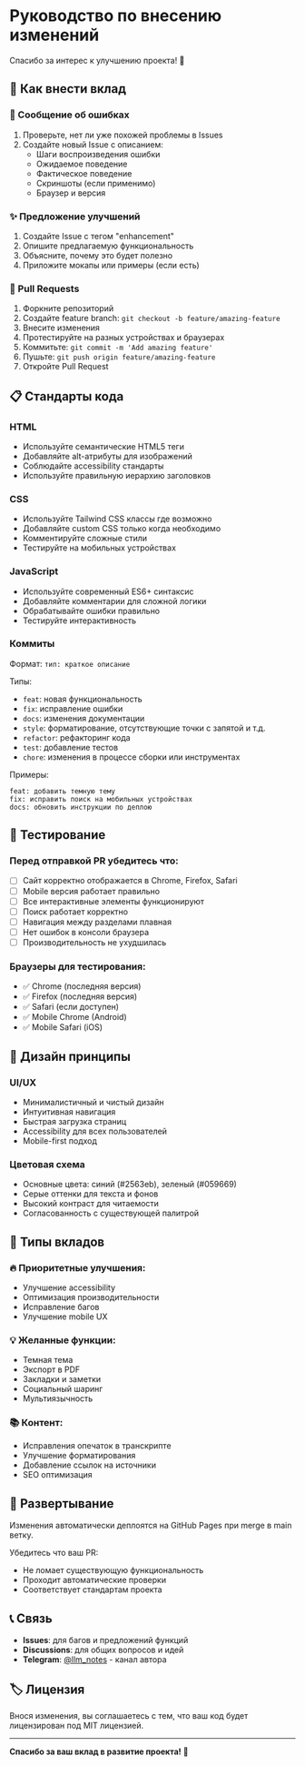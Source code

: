 # Руководство по внесению изменений

Спасибо за интерес к улучшению проекта! 🎉

## 🤝 Как внести вклад

### 🐛 Сообщение об ошибках
1. Проверьте, нет ли уже похожей проблемы в Issues
2. Создайте новый Issue с описанием:
   - Шаги воспроизведения ошибки
   - Ожидаемое поведение
   - Фактическое поведение
   - Скриншоты (если применимо)
   - Браузер и версия

### ✨ Предложение улучшений
1. Создайте Issue с тегом "enhancement"
2. Опишите предлагаемую функциональность
3. Объясните, почему это будет полезно
4. Приложите мокапы или примеры (если есть)

### 🔧 Pull Requests
1. Форкните репозиторий
2. Создайте feature branch: `git checkout -b feature/amazing-feature`
3. Внесите изменения
4. Протестируйте на разных устройствах и браузерах
5. Коммитьте: `git commit -m 'Add amazing feature'`
6. Пушьте: `git push origin feature/amazing-feature`
7. Откройте Pull Request

## 📋 Стандарты кода

### HTML
- Используйте семантические HTML5 теги
- Добавляйте alt-атрибуты для изображений
- Соблюдайте accessibility стандарты
- Используйте правильную иерархию заголовков

### CSS
- Используйте Tailwind CSS классы где возможно
- Добавляйте custom CSS только когда необходимо
- Комментируйте сложные стили
- Тестируйте на мобильных устройствах

### JavaScript
- Используйте современный ES6+ синтаксис
- Добавляйте комментарии для сложной логики
- Обрабатывайте ошибки правильно
- Тестируйте интерактивность

### Коммиты
Формат: `тип: краткое описание`

Типы:
- `feat`: новая функциональность
- `fix`: исправление ошибки
- `docs`: изменения документации
- `style`: форматирование, отсутствующие точки с запятой и т.д.
- `refactor`: рефакторинг кода
- `test`: добавление тестов
- `chore`: изменения в процессе сборки или инструментах

Примеры:
```
feat: добавить темную тему
fix: исправить поиск на мобильных устройствах
docs: обновить инструкции по деплою
```

## 🧪 Тестирование

### Перед отправкой PR убедитесь что:
- [ ] Сайт корректно отображается в Chrome, Firefox, Safari
- [ ] Mobile версия работает правильно
- [ ] Все интерактивные элементы функционируют
- [ ] Поиск работает корректно
- [ ] Навигация между разделами плавная
- [ ] Нет ошибок в консоли браузера
- [ ] Производительность не ухудшилась

### Браузеры для тестирования:
- ✅ Chrome (последняя версия)
- ✅ Firefox (последняя версия)  
- ✅ Safari (если доступен)
- ✅ Mobile Chrome (Android)
- ✅ Mobile Safari (iOS)

## 🎨 Дизайн принципы

### UI/UX
- Минималистичный и чистый дизайн
- Интуитивная навигация
- Быстрая загрузка страниц
- Accessibility для всех пользователей
- Mobile-first подход

### Цветовая схема
- Основные цвета: синий (#2563eb), зеленый (#059669)
- Серые оттенки для текста и фонов
- Высокий контраст для читаемости
- Согласованность с существующей палитрой

## 📝 Типы вкладов

### 🔥 Приоритетные улучшения:
- Улучшение accessibility
- Оптимизация производительности
- Исправление багов
- Улучшение mobile UX

### 💡 Желанные функции:
- Темная тема
- Экспорт в PDF
- Закладки и заметки
- Социальный шаринг
- Мультиязычность

### 📚 Контент:
- Исправления опечаток в транскрипте
- Улучшение форматирования
- Добавление ссылок на источники
- SEO оптимизация

## 🚀 Развертывание

Изменения автоматически деплоятся на GitHub Pages при merge в main ветку.

Убедитесь что ваш PR:
- Не ломает существующую функциональность
- Проходит автоматические проверки
- Соответствует стандартам проекта

## 📞 Связь

- **Issues**: для багов и предложений функций
- **Discussions**: для общих вопросов и идей
- **Telegram**: [@llm_notes](https://t.me/llm_notes) - канал автора

## 🏷️ Лицензия

Внося изменения, вы соглашаетесь с тем, что ваш код будет лицензирован под MIT лицензией.

---

**Спасибо за ваш вклад в развитие проекта! 🙏**